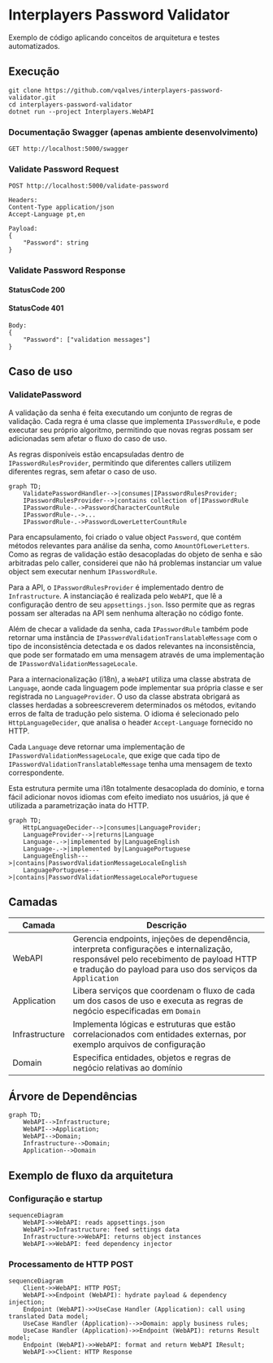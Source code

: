 # Interplayers Password Validator
Exemplo de código aplicando conceitos de arquitetura e testes automatizados.

## Execução
```
git clone https://github.com/vqalves/interplayers-password-validator.git
cd interplayers-password-validator
dotnet run --project Interplayers.WebAPI
```

### Documentação Swagger (apenas ambiente desenvolvimento)
```
GET http://localhost:5000/swagger
```

### Validate Password Request
```
POST http://localhost:5000/validate-password

Headers:
Content-Type application/json
Accept-Language pt,en

Payload:
{
	"Password": string
}
```

### Validate Password Response
#### StatusCode 200
#### StatusCode 401
```
Body:
{
    "Password": ["validation messages"]
}
```


## Caso de uso

### ValidatePassword

A validação da senha é feita executando um conjunto de regras de validação. Cada regra é uma classe que implementa `IPasswordRule`, e pode executar seu próprio algoritmo, permitindo que novas regras possam ser adicionadas sem afetar o fluxo do caso de uso.

As regras disponíveis estão encapsuladas dentro de `IPasswordRulesProvider`, permitindo que diferentes callers utilizem diferentes regras, sem afetar o caso de uso.

```mermaid
graph TD;
    ValidatePasswordHandler-->|consumes|IPasswordRulesProvider;
    IPasswordRulesProvider-->|contains collection of|IPasswordRule
    IPasswordRule-.->PasswordCharacterCountRule
    IPasswordRule-.->...
    IPasswordRule-.->PasswordLowerLetterCountRule
```

Para encapsulamento, foi criado o value object `Password`, que contém métodos relevantes para análise da senha, como `AmountOfLowerLetters`. Como as regras de validação estão desacopladas do objeto de senha e são arbitradas pelo caller, considerei que não há problemas instanciar um value object sem executar nenhum `IPasswordRule`.

Para a API, o `IPasswordRulesProvider` é implementado dentro de `Infrastructure`. A instanciação é realizada pelo `WebAPI`, que lê a configuração dentro de seu `appsettings.json`. Isso permite que as regras possam ser alteradas na API sem nenhuma alteração no código fonte.

Além de checar a validade da senha, cada `IPasswordRule` também pode retornar uma instância de `IPasswordValidationTranslatableMessage` com o tipo de inconsistência detectada e os dados relevantes na inconsistência, que pode ser formatado em uma mensagem através de uma implementação de `IPasswordValidationMessageLocale`.

Para a internacionalização (i18n), a `WebAPI` utiliza uma classe abstrata de `Language`, aonde cada linguagem pode implementar sua própria classe e ser registrada no `LanguageProvider`. O uso da classe abstrata obrigará as classes herdadas a sobreescreverem determinados os métodos, evitando erros de falta de tradução pelo sistema. O idioma é selecionado pelo `HttpLanguageDecider`, que analisa o header `Accept-Language` fornecido no HTTP.

Cada `Language` deve retornar uma implementação de `IPasswordValidationMessageLocale`, que exige que cada tipo de `IPasswordValidationTranslatableMessage` tenha uma mensagem de texto correspondente.

Esta estrutura permite uma i18n totalmente desacoplada do domínio, e torna fácil adicionar novos idiomas com efeito imediato nos usuários, já que é utilizada a parametrização inata do HTTP.

```mermaid
graph TD;
    HttpLanguageDecider-->|consumes|LanguageProvider;
    LanguageProvider-->|returns|Language
    Language-.->|implemented by|LanguageEnglish
    Language-.->|implemented by|LanguagePortuguese
    LanguageEnglish--->|contains|PasswordValidationMessageLocaleEnglish
    LanguagePortuguese--->|contains|PasswordValidationMessageLocalePortuguese
```

## Camadas
Camada | Descrição
-- | --
WebAPI | Gerencia endpoints, injeções de dependência, interpreta configurações e internalização, responsável pelo recebimento de payload HTTP e tradução do payload para uso dos serviços da `Application`
Application | Libera serviços que coordenam o fluxo de cada um dos casos de uso e executa as regras de negócio especificadas em `Domain`
Infrastructure | Implementa lógicas e estruturas que estão correlacionados com entidades externas, por exemplo arquivos de configuração
Domain | Especifica entidades, objetos e regras de negócio relativas ao domínio

## Árvore de Dependências
```mermaid
graph TD;
    WebAPI-->Infrastructure;
    WebAPI-->Application;
    WebAPI-->Domain;
    Infrastructure-->Domain;
    Application-->Domain
```

## Exemplo de fluxo da arquitetura

### Configuração e startup
```mermaid
sequenceDiagram
    WebAPI->>WebAPI: reads appsettings.json
    WebAPI->>Infrastructure: feed settings data
    Infrastructure->>WebAPI: returns object instances
    WebAPI->>WebAPI: feed dependency injector
```

### Processamento de HTTP POST
```mermaid
sequenceDiagram
    Client->>WebAPI: HTTP POST;
    WebAPI->>Endpoint (WebAPI): hydrate payload & dependency injection;
    Endpoint (WebAPI)->>UseCase Handler (Application): call using translated Data model; 
    UseCase Handler (Application)-->>Domain: apply business rules;
    UseCase Handler (Application)->>Endpoint (WebAPI): returns Result model;
    Endpoint (WebAPI)->>WebAPI: format and return WebAPI IResult;
    WebAPI->>Client: HTTP Response
```